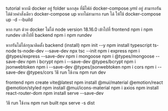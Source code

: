 tutorial
หากมี docker อยู่ folder นอกสุด ที่มีไฟล์ docker-compose.yml อยู่ สามารถรันได้ด้วยคำสั่งเดียว docker-compose up หากไม่สามารถ run ได้ ให้ใช้ docker-compose up -d --build

หาก run ด้วย docker ไม่ได้
node version 18.16.0
เข้าไปที่ frontend
npm i
npm rundev
เข้าไปที่ backend
npm i
npm rundev

หากรันไม่ได้กรุณาติดตั้ง
backend (install)
npm init --y
npm install typescript ts-node ts-node-dev --save-dev
npx tsc --init
npm i express
npm i @types/express --save-dev
npm i mongoose
npm i @types/mongoose --save-dev
npm i bcrypt
npm i --save-dev @types/bcrypt
npm i jsonwebtoken
npm i --save-dev @types/jsonwebtoken
npm i cors
npm i --save-dev @types/cors
วิธี run ใช้งาน
npm run dev

frontend
npm create vite@latest
npm install @mui/material @emotion/react @emotion/styled
npm install @mui/icons-material
npm i axios
npm install react-router-dom
npm install serve --save-dev

วิธี run ใช้งาน
npm run built
npx serve -s dist
